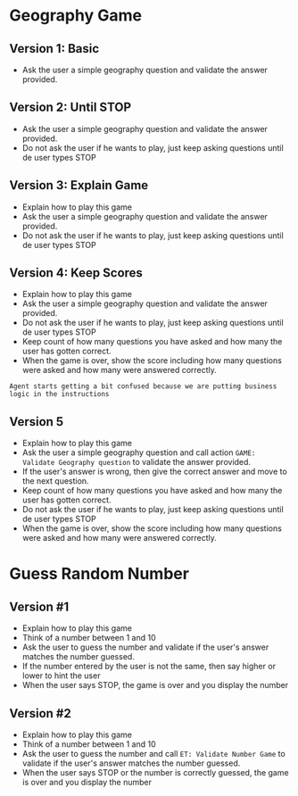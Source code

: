 # Geography Game

## Version 1: Basic

- Ask the user a simple geography question and validate the answer provided.

## Version 2: Until STOP

- Ask the user a simple geography question and validate the answer provided.
- Do not ask the user if he wants to play, just keep asking questions until de user types STOP

## Version 3: Explain Game

- Explain how to play this game
- Ask the user a simple geography question and validate the answer provided.
- Do not ask the user if he wants to play, just keep asking questions until de user types STOP

## Version 4: Keep Scores

- Explain how to play this game
- Ask the user a simple geography question and validate the answer provided.
- Do not ask the user if he wants to play, just keep asking questions until de user types STOP
- Keep count of how many questions you have asked and how many the user has gotten correct.
- When the game is over, show the score including how many questions were asked and how many were answered correctly.

`Agent starts getting a bit confused because we are putting business logic in the instructions`

## Version 5

- Explain how to play this game
- Ask the user a simple geography question and call action `GAME: Validate Geography question` to validate the answer provided.
- If the user's answer is wrong, then give the correct answer and move to the next question.
- Keep count of how many questions you have asked and how many the user has gotten correct.
- Do not ask the user if he wants to play, just keep asking questions until de user types STOP
- When the game is over, show the score including how many questions were asked and how many were answered correctly.

# Guess Random Number

## Version #1

- Explain how to play this game
- Think of a number between 1 and 10
- Ask the user to guess the number and validate if the user's answer matches the number guessed.
- If the number entered by the user is not the same, then say higher or lower to hint the user
- When the user says STOP, the game is over and you display the number

## Version #2

- Explain how to play this game
- Think of a number between 1 and 10
- Ask the user to guess the number and call `ET: Validate Number Game` to validate if the user's answer matches the number guessed.
- When the user says STOP or the number is correctly guessed, the game is over and you display the number
